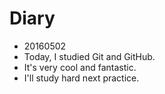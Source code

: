 # Diary
- 20160502
- Today, I studied Git and GitHub.
- It's very cool and fantastic.
- I'll study hard next practice.
